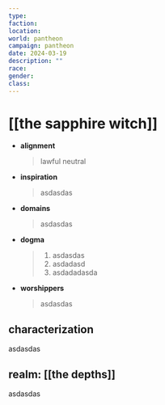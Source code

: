 ```yaml
---
type: 
faction: 
location: 
world: pantheon
campaign: pantheon
date: 2024-03-19
description: ""
race: 
gender: 
class: 
---
```

# [[the sapphire witch]]

- **alignment**
	> lawful neutral
- **inspiration**
	> asdasdas
- **domains**
	> asdasdas
- **dogma**
	> 1) asdasdas
	> 2) asdadasd
	> 3) asdadadasda
- **worshippers**
	> asdasdas

## characterization
asdasdas

## realm: [[the depths]]
asdasdas